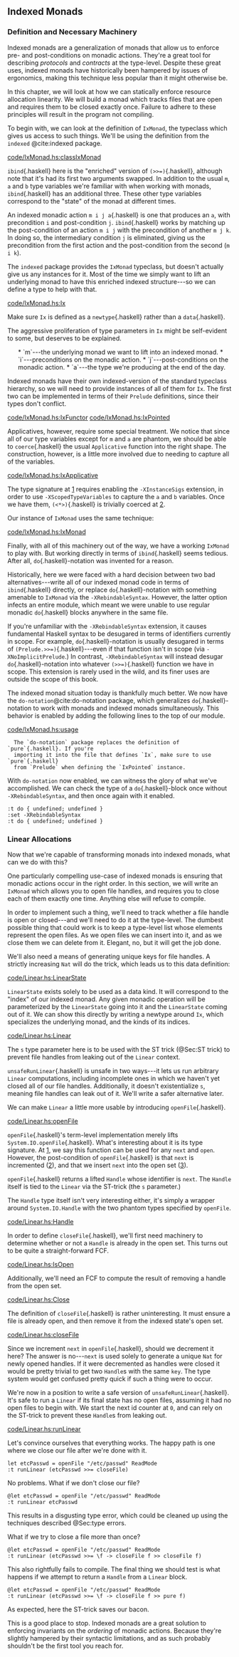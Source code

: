
## Indexed Monads

### Definition and Necessary Machinery



Indexed monads are a generalization of monads that allow
us to enforce pre- and post-conditions on monadic actions. They're a great tool
for describing *protocols* and *contracts* at the type-level. Despite
these great uses, indexed monads have historically been hampered by issues of
ergonomics, making this technique less popular than it might otherwise be.

In this chapter, we will look at how we can statically enforce resource
allocation linearity. We will build a monad which tracks files that are open and
requires them to be closed exactly once. Failure to adhere to these principles
will result in the program not compiling.

To begin with, we can look at the definition of `IxMonad`, the typeclass
which gives us access to such things. We'll be using the definition from the
`indexed` @cite:indexed package.

[code/IxMonad.hs:classIxMonad](Snip)

`ibind`{.haskell} here is the "enriched" version of `(>>=)`{.haskell}, although note that
it's had its first two arguments swapped. In addition to the usual `m`,
`a` and `b` type variables we're familiar with when working with monads,
`ibind`{.haskell} has an additional three. These other type variables correspond to the
"state" of the monad at different times.

An indexed monadic action `m i j a`{.haskell} is one that produces an `a`, with
precondition `i` and post-condition `j`. `ibind`{.haskell} works by matching up
the post-condition of an action `m i j` with the precondition of another
`m j k`. In doing so, the intermediary condition `j` is eliminated, giving
us the precondition from the first action and the post-condition from the second
(`m i k`).

The `indexed` package provides the `IxMonad` typeclass, but doesn't
actually give us any instances for it. Most of the time we simply want to lift
an underlying monad to have this enriched indexed structure---so we can define a
type to help with that.

[code/IxMonad.hs:Ix](Snip)

Make sure `Ix` is defined as a `newtype`{.haskell} rather than a `data`{.haskell}.

The aggressive proliferation of type parameters in `Ix` might be self-evident
to some, but deserves to be explained.

<ul>
  * `m`---the underlying monad we want to lift into an indexed monad.
  * `i`---preconditions on the monadic action.
  * `j`---post-conditions on the monadic action.
  * `a`---the type we're producing at the end of the day.
</ul>

Indexed monads have their own indexed-version of the standard typeclass
hierarchy, so we will need to provide instances of all of them for `Ix`. The
first two can be implemented in terms of their `Prelude` definitions, since
their types don't conflict.

[code/IxMonad.hs:IxFunctor](Snip)
[code/IxMonad.hs:IxPointed](Snip)

Applicatives, however, require some special treatment. We notice that since all
of our type variables except for `m` and `a` are phantom, we should
be able to `coerce`{.haskell} the usual `Applicative` function into the right shape.
The construction, however, is a little more involved due to needing to capture
all of the variables.

[code/IxMonad.hs:IxApplicative](Snip)

The type signature at [1](Ann) requires enabling the `-XInstanceSigs`
extension, in order to use `-XScopedTypeVariables` to capture the `a` and
`b` variables. Once we have them, `(<*>)`{.haskell} is trivially coerced at [2](Ann).


Our instance of `IxMonad` uses the same technique:

[code/IxMonad.hs:IxMonad](Snip)

Finally, with all of this machinery out of the way, we have a working
`IxMonad` to play with. But working directly in terms of `ibind`{.haskell} seems
tedious. After all, `do`{.haskell}-notation was invented for a reason.

Historically, here we were faced with a hard decision between two bad
alternatives---write all of our indexed monad code in terms of `ibind`{.haskell}
directly, or replace `do`{.haskell}-notation with something amenable to `IxMonad`
via the `-XRebindableSyntax`. However, the latter option infects an entire
module, which meant we were unable to use regular monadic `do`{.haskell} blocks
anywhere in the same file.

If you're unfamiliar with the `-XRebindableSyntax` extension, it causes
fundamental Haskell syntax to be desugared in terms of identifiers currently in
scope. For example, `do`{.haskell}-notation is usually desugared in terms of
`(Prelude.>>=)`{.haskell}---even if that function isn't in scope (via
`-XNoImplicitPrelude`.) In contrast, `-XRebindableSyntax` will instead
desugar `do`{.haskell}-notation into whatever `(>>=)`{.haskell} function we have in scope.
This extension is rarely used in the wild, and its finer uses are outside the
scope of this book.

The indexed monad situation today is thankfully much better. We now have the
`do-notation`@cite:do-notation package, which generalizes `do`{.haskell}-notation
to work with monads and indexed monads simultaneously. This behavior is enabled
by adding the following lines to the top of our module.

[code/IxMonad.hs:usage](Snip)

```warning
  The `do-notation` package replaces the definition of `pure`{.haskell}. If you're
  importing it into the file that defines `Ix`, make sure to use `pure`{.haskell}
  from `Prelude` when defining the `IxPointed` instance.
```

With `do-notation` now enabled, we can witness the glory of what we've
accomplished. We can check the type of a `do`{.haskell}-block once without
`-XRebindableSyntax`, and then once again with it enabled.

```{ghci=code/Linear.hs}
:t do { undefined; undefined }
:set -XRebindableSyntax
:t do { undefined; undefined }
```


### Linear Allocations



Now that we're capable of transforming monads into indexed monads, what can we
do with this?

One particularly compelling use-case of indexed monads is ensuring that monadic
actions occur in the right order. In this section, we will write an `IxMonad`
which allows you to open file handles, and requires you to close each of them
exactly one time. Anything else will refuse to compile.

In order to implement such a thing, we'll need to track whether a file handle is
open or closed---and we'll need to do it at the type-level. The dumbest possible
thing that could work is to keep a type-level list whose elements represent the
open files. As we open files we can insert into it, and as we close them we can
delete from it. Elegant, no, but it will get the job done.

We'll also need a means of generating unique keys for file handles. A strictly
increasing `Nat` will do the trick, which leads us to this data definition:

[code/Linear.hs:LinearState](Snip)

`LinearState` exists solely to be used as a data kind. It will correspond to
the "index" of our indexed monad. Any given monadic operation will be
parameterized by the `LinearState` going into it and the `LinearState`
coming out of it. We can show this directly by writing a newtype around `Ix`,
which specializes the underlying monad, and the kinds of its indices.

[code/Linear.hs:Linear](Snip)

The `s` type parameter here is to be used with the ST trick
(@Sec:ST trick) to prevent file handles from leaking out of the
`Linear` context.

`unsafeRunLinear`{.haskell} is unsafe in two ways---it lets us run arbitrary
`Linear` computations, including incomplete ones in which we haven't yet
closed all of our file handles. Additionally, it doesn't existentialize `s`,
meaning file handles can leak out of it. We'll write a safer alternative later.

We can make `Linear` a little more usable by introducing `openFile`{.haskell}.

[code/Linear.hs:openFile](Snip)

`openFile`{.haskell}'s term-level implementation merely lifts `System.IO.openFile`{.haskell}.
What's interesting about it is its type signature. At [1](Ann), we say this
function can be used for any `next` and `open`. However, the
post-condition of `openFile`{.haskell} is that `next` is incremented ([2](Ann)), and
that we insert `next` into the open set ([3](Ann)).

`openFile`{.haskell} returns a lifted `Handle` whose identifier is `next`. The
`Handle` itself is tied to the `Linear` via the ST-trick (the `s`
parameter.)

The `Handle` type itself isn't very interesting either, it's simply a wrapper
around `System.IO.Handle` with the two phantom types specified by
`openFile`.

[code/Linear.hs:Handle](Snip)

In order to define `closeFile`{.haskell}, we'll first need machinery to determine
whether or not a `Handle` is already in the open set. This turns out to be
quite a straight-forward FCF.

[code/Linear.hs:IsOpen](Snip)

Additionally, we'll need an FCF to compute the result of removing a handle from
the open set.

[code/Linear.hs:Close](Snip)

The definition of `closeFile`{.haskell} is rather uninteresting. It must ensure a file
is already open, and then remove it from the indexed state's open set.

[code/Linear.hs:closeFile](Snip)

Since we increment `next` in `openFile`{.haskell}, should we decrement it here? The
answer is no---`next` is used solely to generate a unique `Nat` for
newly opened handles. If it were decremented as handles were closed it would be
pretty trivial to get two `Handle`s with the same `key`. The type system
would get confused pretty quick if such a thing were to occur.

We're now in a position to write a safe version of `unsafeRunLinear`{.haskell}. It's
safe to run a `Linear` if its final state has no open files, assuming it
had no open files to begin with. We start the next id counter at `0`, and can
rely on the ST-trick to prevent these `Handle`s from leaking out.

[code/Linear.hs:runLinear](Snip)

Let's convince ourselves that everything works. The happy path is one where we
close our file after we're done with it.

```{ghci=code/Linear.hs}
let etcPasswd = openFile "/etc/passwd" ReadMode
:t runLinear (etcPasswd >>= closeFile)
```

No problems. What if we don't close our file?

```{ghci=code/Linear.hs}
@let etcPasswd = openFile "/etc/passwd" ReadMode
:t runLinear etcPasswd
```

This results in a disgusting type error, which could be cleaned up using the
techniques described @Sec:type errors.

What if we try to close a file more than once?

```{ghci=code/Linear.hs}
@let etcPasswd = openFile "/etc/passwd" ReadMode
:t runLinear (etcPasswd >>= \f -> closeFile f >> closeFile f)
```

This also rightfully fails to compile. The final thing we should test is what
happens if we attempt to return a `Handle` from a `Linear` block.

```{ghci=code/Linear.hs}
@let etcPasswd = openFile "/etc/passwd" ReadMode
:t runLinear (etcPasswd >>= \f -> closeFile f >> pure f)
```

As expected, here the ST-trick saves our bacon.

This is a good place to stop. Indexed monads are a great solution to enforcing
invariants on the *ordering* of monadic actions. Because they're slightly
hampered by their syntactic limitations, and as such probably shouldn't be the
first tool you reach for.




